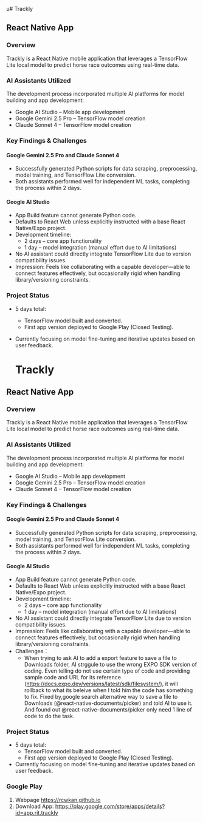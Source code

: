 u# Trackly
## React Native App

### Overview
Trackly is a React Native mobile application that leverages a TensorFlow Lite local model to predict horse race outcomes using real-time data.
 

### AI Assistants Utilized
The development process incorporated multiple AI platforms for model building and app development:
- Google AI Studio – Mobile app development
- Google Gemini 2.5 Pro – TensorFlow model creation
- Claude Sonnet 4 – TensorFlow model creation

### Key Findings & Challenges
#### Google Gemini 2.5 Pro and Claude Sonnet 4
- Successfully generated Python scripts for data scraping, preprocessing, model training, and TensorFlow Lite conversion.
- Both assistants performed well for independent ML tasks, completing the process within 2 days.

#### Google AI Studio 
- App Build feature cannot generate Python code.
- Defaults to React Web unless explicitly instructed with a base React Native/Expo project.
- Development timeline:
  - 2 days – core app functionality
  - 1 day – model integration (manual effort due to AI limitations)
- No AI assistant could directly integrate TensorFlow Lite due to version compatibility issues.
- Impression: Feels like collaborating with a capable developer—able to connect features effectively, but occasionally rigid when handling library/versioning constraints.
 

### Project Status

- 5 days total:
  - TensorFlow model built and converted.
  - First app version deployed to Google Play (Closed Testing).
- Currently focusing on model fine-tuning and iterative updates based on user feedback.

  # Trackly
## React Native App

### Overview
Trackly is a React Native mobile application that leverages a TensorFlow Lite local model to predict horse race outcomes using real-time data.
 

### AI Assistants Utilized
The development process incorporated multiple AI platforms for model building and app development:
- Google AI Studio – Mobile app development
- Google Gemini 2.5 Pro – TensorFlow model creation
- Claude Sonnet 4 – TensorFlow model creation

### Key Findings & Challenges
#### Google Gemini 2.5 Pro and Claude Sonnet 4
- Successfully generated Python scripts for data scraping, preprocessing, model training, and TensorFlow Lite conversion.
- Both assistants performed well for independent ML tasks, completing the process within 2 days.

#### Google AI Studio 
- App Build feature cannot generate Python code.
- Defaults to React Web unless explicitly instructed with a base React Native/Expo project.
- Development timeline:
  - 2 days – core app functionality
  - 1 day – model integration (manual effort due to AI limitations)
- No AI assistant could directly integrate TensorFlow Lite due to version compatibility issues.
- Impression: Feels like collaborating with a capable developer—able to connect features effectively, but occasionally rigid when handling library/versioning constraints.
- Challenges：
  - When trying to ask AI to add a export feature to save a file to Downloads folder, AI strggule to use the wrong EXPO SDK version of coding. Even telling do not use certain type of code and providing sample code and URL for its reference (https://docs.expo.dev/versions/latest/sdk/filesystem/), it will rollback to what its beleive when I told him the code has something to fix. Fixed by,google search alternative way to save a file to Downloads (@react-native-documents/picker) and told AI to use it. And found out @react-native-documents/picker only need 1 line of code to do the task.



### Project Status

- 5 days total:
  - TensorFlow model built and converted.
  - First app version deployed to Google Play (Closed Testing).
- Currently focusing on model fine-tuning and iterative updates based on user feedback.
 

 ### Google Play
 1. Webpage
https://rcwkan.github.io 
 2. Download App: https://play.google.com/store/apps/details?id=app.rit.trackly
